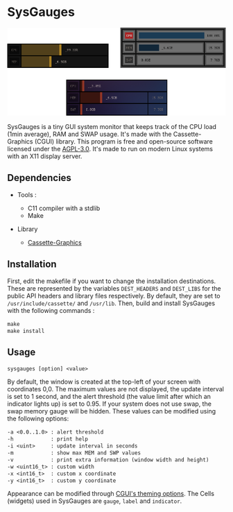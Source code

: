 SysGauges
=========

<p align="center"><img src="./extras/banner.png"></p>

SysGauges is a tiny GUI system monitor that keeps track of the CPU load (1min average), RAM and SWAP usage. It's made with the Cassette-Graphics (CGUI) library. This program is free and open-source software licensed under the [AGPL-3.0](https://www.gnu.org/licenses/agpl-3.0.html). It's made to run on modern Linux systems with an X11 display server.

Dependencies
------------

- Tools :

	- C11 compiler with a stdlib
	- Make

- Library

	- [Cassette-Graphics](https://codeberg.org/fraawlen/cassette-graphics) 

Installation
------------

First, edit the makefile if you want to change the installation destinations. These are represented by the variables `DEST_HEADERS` and `DEST_LIBS` for the public API headers and library files respectively. By default, they are set to `/usr/include/cassette/` and `/usr/lib`. Then, build and install SysGauges with the following commands :

```
make
make install
```

Usage
-----

```
sysgauges [option] <value>
```

By default, the window is created at the top-left of your screen with coordinates 0,0. The maximum values are not displayed, the update interval is set to 1 second, and the alert threshold (the value limit after which an indicator lights up) is set to 0.95. If your system does not use swap, the swap memory gauge will be hidden. These values can be modified using the following options:

```
-a <0.0..1.0> : alert threshold
-h            : print help
-i <uint>     : update interval in seconds
-m            : show max MEM and SWP values
-v            : print extra information (window width and height)
-w <uint16_t> : custom width
-x <int16_t>  : custom x coordinate
-y <int16_t>  : custom y coordinate
```
Appearance can be modified through [CGUI's theming options](https://codeberg.org/fraawlen/cassette-graphics/src/branch/trunk/dg.conf). The Cells (widgets) used in SysGauges are `gauge`, `label` and `indicator`.
